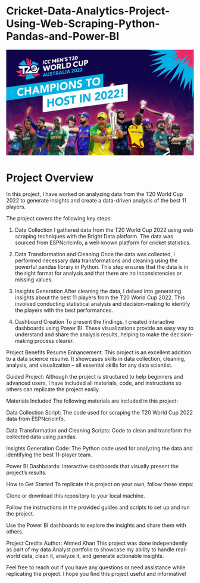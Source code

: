 # Cricket-Data-Analytics-Project-Using-Web-Scraping-Python-Pandas-and-Power-BI
![logo](cricket.jpeg)

# Project Overview

In this project, I have worked on analyzing data from the T20 World Cup 2022 to generate insights and create a data-driven analysis of the best 11 players.

The project covers the following key steps:

1. Data Collection
I gathered data from the T20 World Cup 2022 using web scraping techniques with the Bright Data platform. The data was sourced from ESPNcricinfo, a well-known platform for cricket statistics.

2. Data Transformation and Cleaning
Once the data was collected, I performed necessary data transformations and cleaning using the powerful pandas library in Python. This step ensures that the data is in the right format for analysis and that there are no inconsistencies or missing values.

3. Insights Generation
After cleaning the data, I delved into generating insights about the best 11 players from the T20 World Cup 2022. This involved conducting statistical analysis and decision-making to identify the players with the best performances.

4. Dashboard Creation
To present the findings, I created interactive dashboards using Power BI. These visualizations provide an easy way to understand and share the analysis results, helping to make the decision-making process clearer.

Project Benefits
Resume Enhancement: This project is an excellent addition to a data science resume. It showcases skills in data collection, cleaning, analysis, and visualization – all essential skills for any data scientist.

Guided Project: Although the project is structured to help beginners and advanced users, I have included all materials, code, and instructions so others can replicate the project easily.

Materials Included
The following materials are included in this project:

Data Collection Script: The code used for scraping the T20 World Cup 2022 data from ESPNcricinfo.

Data Transformation and Cleaning Scripts: Code to clean and transform the collected data using pandas.

Insights Generation Code: The Python code used for analyzing the data and identifying the best 11-player team.

Power BI Dashboards: Interactive dashboards that visually present the project’s results.

How to Get Started
To replicate this project on your own, follow these steps:

Clone or download this repository to your local machine.

Follow the instructions in the provided guides and scripts to set up and run the project.

Use the Power BI dashboards to explore the insights and share them with others.

Project Credits
Author: Ahmed Khan
This project was done independently as part of my data Analyst portfolio to showcase my ability to handle real-world data, clean it, analyze it, and generate actionable insights.

Feel free to reach out if you have any questions or need assistance while replicating the project. I hope you find this project useful and informative!
